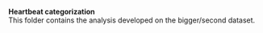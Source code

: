 **Heartbeat categorization** <br>
This folder contains the analysis developed on the bigger/second dataset.
